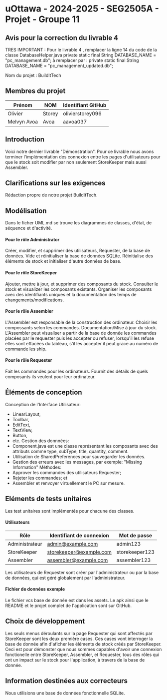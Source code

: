 # uOttawa - 2024-2025 - SEG2505A - Projet - Groupe 11

## Avis pour la correction du livrable 4 

TRES IMPORTANT : Pour le livrable 4 , remplacer la ligne 14 du code de la classe DatabaseHelper.java 
private static final String DATABASE_NAME = "pc_management.db"; à remplacer par  : 
private static final String DATABASE_NAME = "pc_management_updated.db";

Nom du projet : BuildItTech

## Membres du projet

| Prénom      | NOM         | Identifiant GitHub |
|-------------|-------------|--------------------|
|Olivier      |Storey       |olivierstorey096    |
|Melvyn Avoa  |Avoa         |aavoa037            |

## Introduction

Voici notre dernier livrable "Démonstration". Pour ce livrable nous avons terminer l'implémentation des connexion entre les pages d'utilisateurs pour que le stock soit modifier par non seulement StoreKeeper mais aussi Assembler. 

## Clarifications sur les exigences

Rédaction propre de notre projet BuildItTech.

## Modélisation

Dans le ficher UML.md se trouve les diagrammes de classes, d'état, de séquence et d'activité.

#### Pour le rôle Administrator

Créer, modifier, et supprimer des utilisateurs, Requester, de la base de données.
Vide et réinitialiser la base de données SQLite.
Réinitialise des éléments de stock et initialiser d'autre données de base.

#### Pour le rôle StoreKeeper

Ajouter, mettre à jour, et supprimer des composants du stock.
Consulter le stock et visualizer les  composants existants.
Organiser les composants avec des identifiants uniques et la documentation des temps de changements/modifications.

#### Pour le rôle Assembler

L'Assembler est responsable de la construction des ordinateur.
Choisir les compossants selon les commandes.
Documentation/Mise à jour du stock.
L'Assembler peut visualiser a partir de la base de donnée les commandes placées par le requester puis les accepter ou refuser, lorsqu'il les refuse elles sont effacées du tableau, s'il les accepter il peut grace au numéro de commande les ship.

#### Pour le rôle Requester

Fait les commandes pour les ordinateurs.
Fournit des détails de quels composants ils veulent pour leur ordinateur.

## Éléments de conception

Conception de l'Interface Utilisateur:
 - LinearLayout,
 - Toolbar,
 - EditText,
 - TextView,
 - Button,
 - etc.
Gestion des donnnées:
 - Component.java est une classe représentant les composants avec des attributs comme type, subType, title, quantity, comment.
 - Utilisation de SharedPreferences pour sauvegarder les données.
 - Gestion des erreurs avec les messages, par exemple: "Missing Information"
Méthodes:
 - Approver les commandes des utilisateurs Requester;
 - Rejeter les commandes; et
 - Assembler et renvoyer virtuellement le PC sur mesure.

## Eléments de tests unitaires

Les test unitaires sont implémentés pour chacune des classes. 

#### Utilisateurs

| Rôle           | Identifiant de connexion | Mot de passe |
|----------------|--------------------------|--------------|
| Administrateur |admin@example.com         |admin123      | 
| StoreKeeper    |storekeeper@example.com   |storekeeper123|
| Assembler      |assembler@example.com     |assembler123  |

Les utilisateurs de Requester sont créer par l'administrateur ou par la base de données, qui est géré globalement par l'administrateur.

#### Fichier de données exemple

Le fichier vcs base de donnée est dans les assets. 
Le apk ainsi que le README et le projet complet de l'application sont sur GitHub.

## Choix de développement

Les seuls menus déroulants sur la page Requester qui sont affectés par StoreKeeper sont les deux première cases. Ces cases vont interroger la base de donnée afin d'aficher les éléments de stock créés par StoreKeeper. Ceci est pour démonster que nous sommes capables d'avoir une connexion fonctionelle entre StoreKeeper, Assembler, et Requester, tous des rôles qui ont un impact sur le stock pour l'application, à travers de la base de donnée. 

## Information destinées aux correcteurs

Nous utilisions une base de données fonctionnelle SQLite.

